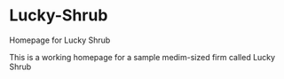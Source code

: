 # Lucky-Shrub
Homepage for Lucky Shrub


This is a working homepage for a sample medim-sized firm called Lucky Shrub
